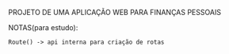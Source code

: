 PROJETO DE UMA APLICAÇÃO WEB PARA FINANÇAS PESSOAIS 
    
NOTAS(para estudo):

    Route() -> api interna para criação de rotas